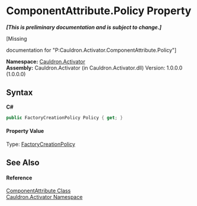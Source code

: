 # ComponentAttribute.Policy Property 
 _**\[This is preliminary documentation and is subject to change.\]**_

\[Missing <summary> documentation for "P:Cauldron.Activator.ComponentAttribute.Policy"\]

**Namespace:**&nbsp;<a href="N_Cauldron_Activator">Cauldron.Activator</a><br />**Assembly:**&nbsp;Cauldron.Activator (in Cauldron.Activator.dll) Version: 1.0.0.0 (1.0.0.0)

## Syntax

**C#**<br />
``` C#
public FactoryCreationPolicy Policy { get; }
```


#### Property Value
Type: <a href="T_Cauldron_Activator_FactoryCreationPolicy">FactoryCreationPolicy</a>

## See Also


#### Reference
<a href="T_Cauldron_Activator_ComponentAttribute">ComponentAttribute Class</a><br /><a href="N_Cauldron_Activator">Cauldron.Activator Namespace</a><br />